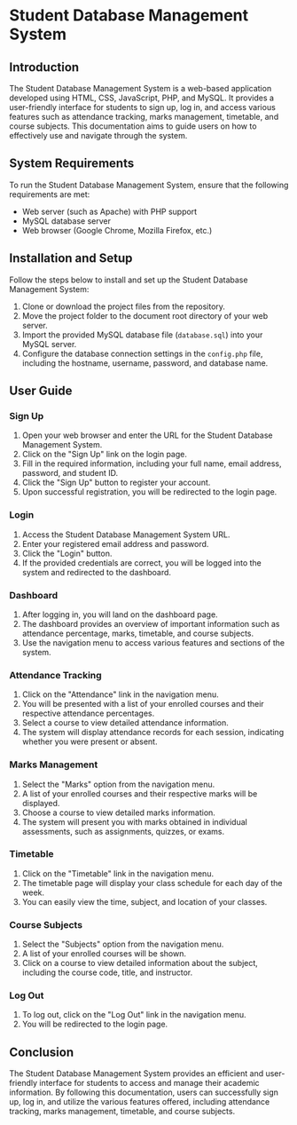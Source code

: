 # Student Database Management System

## Introduction
The Student Database Management System is a web-based application developed using HTML, CSS, JavaScript, PHP, and MySQL. It provides a user-friendly interface for students to sign up, log in, and access various features such as attendance tracking, marks management, timetable, and course subjects. This documentation aims to guide users on how to effectively use and navigate through the system.

## System Requirements
To run the Student Database Management System, ensure that the following requirements are met:

- Web server (such as Apache) with PHP support
- MySQL database server
- Web browser (Google Chrome, Mozilla Firefox, etc.)

## Installation and Setup
Follow the steps below to install and set up the Student Database Management System:

1. Clone or download the project files from the repository.
2. Move the project folder to the document root directory of your web server.
3. Import the provided MySQL database file (`database.sql`) into your MySQL server.
4. Configure the database connection settings in the `config.php` file, including the hostname, username, password, and database name.

## User Guide

### Sign Up
1. Open your web browser and enter the URL for the Student Database Management System.
2. Click on the "Sign Up" link on the login page.
3. Fill in the required information, including your full name, email address, password, and student ID.
4. Click the "Sign Up" button to register your account.
5. Upon successful registration, you will be redirected to the login page.

### Login
1. Access the Student Database Management System URL.
2. Enter your registered email address and password.
3. Click the "Login" button.
4. If the provided credentials are correct, you will be logged into the system and redirected to the dashboard.

### Dashboard
1. After logging in, you will land on the dashboard page.
2. The dashboard provides an overview of important information such as attendance percentage, marks, timetable, and course subjects.
3. Use the navigation menu to access various features and sections of the system.

### Attendance Tracking
1. Click on the "Attendance" link in the navigation menu.
2. You will be presented with a list of your enrolled courses and their respective attendance percentages.
3. Select a course to view detailed attendance information.
4. The system will display attendance records for each session, indicating whether you were present or absent.

### Marks Management
1. Select the "Marks" option from the navigation menu.
2. A list of your enrolled courses and their respective marks will be displayed.
3. Choose a course to view detailed marks information.
4. The system will present you with marks obtained in individual assessments, such as assignments, quizzes, or exams.

### Timetable
1. Click on the "Timetable" link in the navigation menu.
2. The timetable page will display your class schedule for each day of the week.
3. You can easily view the time, subject, and location of your classes.

### Course Subjects
1. Select the "Subjects" option from the navigation menu.
2. A list of your enrolled courses will be shown.
3. Click on a course to view detailed information about the subject, including the course code, title, and instructor.

### Log Out
1. To log out, click on the "Log Out" link in the navigation menu.
2. You will be redirected to the login page.

## Conclusion
The Student Database Management System provides an efficient and user-friendly interface for students to access and manage their academic information. By following this documentation, users can successfully sign up, log in, and utilize the various features offered, including attendance tracking, marks management, timetable, and course subjects.
